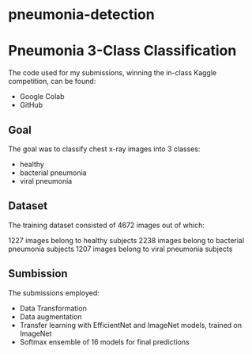 # pneumonia-detection

# Pneumonia 3-Class Classification

The code used for my submissions, winning the in-class Kaggle competition, can be found:

- Google Colab
- GitHub

## Goal

The goal was to classify chest x-ray images into 3 classes:

- healthy
- bacterial pneumonia
- viral pneumonia

## Dataset

The training dataset consisted of 4672 images out of which:

1227 images belong to healthy subjects
2238 images belong to bacterial pneumonia subjects
1207 images belong to viral pneumonia subjects

## Sumbission

The submissions employed:

- Data Transformation
- Data augmentation
- Transfer learning with EfficientNet and ImageNet models, trained on ImageNet
- Softmax ensemble of 16 models for final predictions
